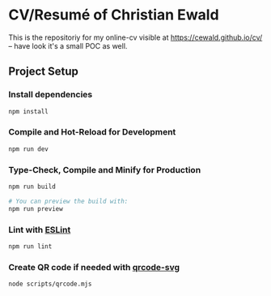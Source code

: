 # CV/Resumé of Christian Ewald

This is the repositoriy for my online-cv visible at https://cewald.github.io/cv/  
– have look it's a small POC as well.

## Project Setup

### Install dependencies

```sh
npm install
```

### Compile and Hot-Reload for Development

```sh
npm run dev
```

### Type-Check, Compile and Minify for Production

```sh
npm run build

# You can preview the build with:
npm run preview
```

### Lint with [ESLint](https://eslint.org/)

```sh
npm run lint
```

### Create QR code if needed with [qrcode-svg](https://www.npmjs.com/package/qrcode-svg)

```sh
node scripts/qrcode.mjs
```
